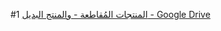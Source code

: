 #1
[‫المنتجات المُقاطعة - والمنتج البديل‬‎ - Google Drive](https://drive.google.com/drive/folders/1hKnIZkr7j13fsmpw249LyjGPPVwTlKqL)
